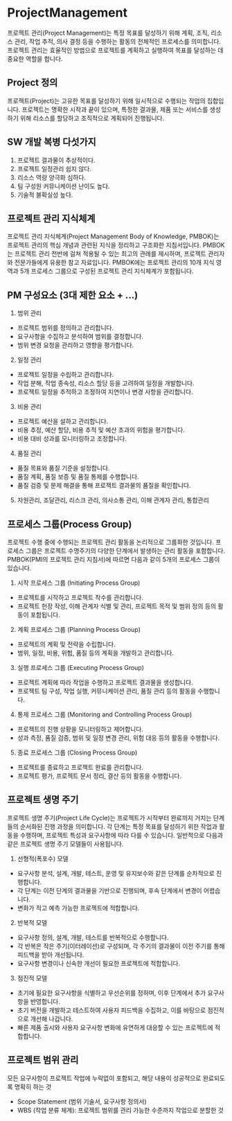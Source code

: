 # ProjectManagement
프로젝트 관리(Project Management)는 특정 목표를 달성하기 위해 계획, 조직, 리소스 관리, 작업 추적, 의사 결정 등을 수행하는 활동의 전체적인 프로세스를 의미합니다. 프로젝트 관리는 효율적인 방법으로 프로젝트를 계획하고 실행하여 목표를 달성하는 데 중요한 역할을 합니다.

## Project 정의
프로젝트(Project)는 고유한 목표를 달성하기 위해 일시적으로 수행되는 작업의 집합입니다. 프로젝트는 명확한 시작과 끝이 있으며, 특정한 결과물, 제품 또는 서비스를 생성하기 위해 리소스를 할당하고 조직적으로 계획되어 진행됩니다.

## SW 개발 복병 다섯가지
1. 프로젝트 결과물이 추상적이다.
2. 프로젝트 일정관리 쉽지 않다.
3. 리소스 역량 양극화 심하다.
4. 팀 구성원 커뮤니케이션 난이도 높다.
5. 기술적 불확실성 높다.

## 프로젝트 관리 지식체계
프로젝트 관리 지식체계(Project Management Body of Knowledge, PMBOK)는 프로젝트 관리의 핵심 개념과 관련된 지식을 정리하고 구조화한 지침서입니다. PMBOK는 프로젝트 관리 전반에 걸쳐 적용될 수 있는 최고의 관례를 제시하며, 프로젝트 관리자와 전문가들에게 유용한 참고 자료입니다. PMBOK에는 프로젝트 관리의 10개 지식 영역과 5개 프로세스 그룹으로 구성된 프로젝트 관리 지식체계가 포함됩니다.

## PM 구성요소 (3대 제한 요소 + ...)
1. 범위 관리
- 프로젝트 범위를 정의하고 관리합니다.
- 요구사항을 수집하고 분석하여 범위를 결정합니다.
- 범위 변경 요청을 관리하고 영향을 평가합니다.
2. 일정 관리
- 프로젝트 일정을 수립하고 관리합니다.
- 작업 분해, 작업 종속성, 리소스 할당 등을 고려하여 일정을 개발합니다.
- 프로젝트 일정을 추적하고 조정하여 지연이나 변경 사항을 관리합니다.
3. 비용 관리
- 프로젝트 예산을 설하고 관리합니다.
- 비용 추정, 예산 할당, 비용 추적 및 예산 초과의 위험을 평가합니다.
- 비용 대비 성과를 모니터링하고 조정합니다.
4. 품질 관리
- 품질 목표와 품질 기준을 설정합니다.
- 품질 계획, 품질 보증 및 품질 통제를 수행합니다.
- 품질 검증 및 문제 해결을 통해 프로젝트 결과물의 품질을 확인합니다.
5. 자원관리, 조달관리, 리스크 관리, 의사소통 관리, 이해 관계자 관리, 통합관리


## 프로세스 그룹(Process Group)
프로젝트 수행 중에 수행되는 프로젝트 관리 활동을 논리적으로 그룹화한 것입니다. 프로세스 그룹은 프로젝트 수명주기의 다양한 단계에서 발생하는 관리 활동을 포함합니다. PMBOK(PMI의 프로젝트 관리 지침서)에 따르면 다음과 같이 5개의 프로세스 그룹이 있습니다.

1. 시작 프로세스 그룹 (Initiating Process Group)

- 프로젝트를 시작하고 프로젝트 착수를 관리합니다.
- 프로젝트 헌장 작성, 이해 관계자 식별 및 관리, 프로젝트 목적 및 범위 정의 등의 활동이 포함됩니다.

2. 계획 프로세스 그룹 (Planning Process Group)

- 프로젝트의 계획 및 전략을 수립합니다.
- 범위, 일정, 비용, 위험, 품질 등의 계획을 개발하고 관리합니다.

3. 실행 프로세스 그룹 (Executing Process Group)

- 프로젝트 계획에 따라 작업을 수행하고 프로젝트 결과물을 생성합니다.
- 프로젝트 팀 구성, 작업 실행, 커뮤니케이션 관리, 품질 관리 등의 활동을 수행합니다.

4. 통제 프로세스 그룹 (Monitoring and Controlling Process Group)

- 프로젝트의 진행 상황을 모니터링하고 제어합니다.
- 성과 측정, 품질 검증, 범위 및 일정 변경 관리, 위험 대응 등의 활동을 수행합니다.

5. 종료 프로세스 그룹 (Closing Process Group)

- 프로젝트를 종료하고 프로젝트 완료를 관리합니다.
- 프로젝트 평가, 프로젝트 문서 정리, 결산 등의 활동을 수행합니다.

## 프로젝트 생명 주기
프로젝트 생명 주기(Project Life Cycle)는 프로젝트가 시작부터 완료까지 거치는 단계들의 순서화된 진행 과정을 의미합니다. 각 단계는 특정 목표를 달성하기 위한 작업과 활동을 수행하며, 프로젝트 특성과 요구사항에 따라 다를 수 있습니다. 일반적으로 다음과 같은 프로젝트 생명 주기 모델들이 사용됩니다.

1. 선형적(폭포수) 모델

- 요구사항 분석, 설계, 개발, 테스트, 운영 및 유지보수와 같은 단계를 순차적으로 진행합니다.
- 각 단계는 이전 단계의 결과물을 기반으로 진행되며, 후속 단계에서 변경이 어렵습니다.
- 변화가 적고 예측 가능한 프로젝트에 적합합니다.

2. 반복적 모델

- 요구사항 정의, 설계, 개발, 테스트를 반복적으로 수행합니다.
- 각 반복은 작은 주기(이터레이션)로 구성되며, 각 주기의 결과물이 이전 주기를 통해 피드백을 받아 개선됩니다.
- 요구사항 변경이나 신속한 개선이 필요한 프로젝트에 적합합니다.

3. 점진적 모델

- 초기에 필요한 요구사항을 식별하고 우선순위를 정하며, 이후 단계에서 추가 요구사항을 반영합니다.
- 초기 버전을 개발하고 테스트하여 사용자 피드백을 수집하고, 이를 바탕으로 점진적으로 개선해 나갑니다.
- 빠른 제품 출시와 사용자 요구사항 변화에 유연하게 대응할 수 있는 프로젝트에 적합합니다.

## 프로젝트 범위 관리
모든 요구사항이 프로젝트 작업에 누락없이 포함되고, 해당 내용이 성공적으로 완료되도록 명확히 하는 것

- Scope Statement (범위 기술서, 요구사항 정의서)
- WBS (작업 분류 체계): 프로젝트 범위를 관리 가능한 수준까지 작업으로 분할한 것
